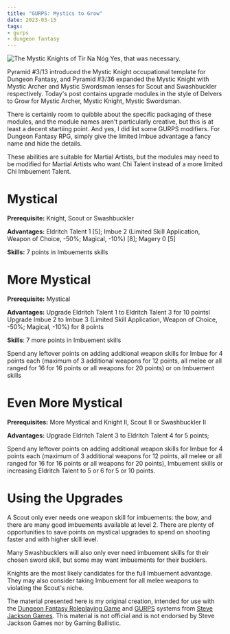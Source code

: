 ```yaml
---
title: "GURPS: Mystics to Grow"
date: 2023-03-15
tags:
- gurps
- dungeon fantasy
---
```


![The Mystic Knights of Tir Na Nóg](https://static.tvtropes.org/pmwiki/pub/images/tumblr_inline_o8tm56xnm91raz3r8_540.jpg)
Yes, that was necessary.

Pyramid #3/13 introduced the Mystic Knight occupational template for Dungeon Fantasy, and Pyramid #3/36 expanded the Mystic Knight with Mystic Archer and Mystic Swordsman lenses for Scout and Swashbuckler respectively. Today's post contains upgrade modules in the style of Delvers to Grow for Mystic Archer, Mystic Knight, Mystic Swordsman.

There is certainly room to quibble about the specific packaging of these modules, and the module names aren't particularly creative, but this is at least a decent startiing point. And yes, I did list some GURPS modifiers. For Dungeon Fantasy RPG, simply give the limited Imbue advantage a fancy name and hide the details.

These abilities are suitable for Martial Artists, but the modules may need to be modified for Martial Artists who want Chi Talent instead of a more limited Chi Imbuement Talent. 

# Mystical
**Prerequisite:** Knight, Scout or Swashbuckler

**Advantages:** Eldritch Talent 1 [5]; Imbue 2 (Limited Skill Application, Weapon of Choice, -50%; Magical, -10%) [8]; Magery 0 [5]

**Skills:** 7 points in Imbuements skills

# More Mystical
**Prerequisite:** Mystical

**Advantages:** Upgrade Eldritch Talent 1 to Eldritch Talent 3 for 10 pointsl Upgrade Imbue 2 to Imbue 3 (Limited Skill Application, Weapon of Choice, -50%; Magical, -10%) for 8 points

**Skills**: 7 more points in Imbuement skills

Spend any leftover points on adding additional weapon skills for Imbue for 4 points each (maximum of 3 additional weapons for 12 points, all melee or all ranged for 16 for 16 points or all weapons for 20 points) or on Imbuement skills

# Even More Mystical
**Prerequisites:** More Mystical and Knight II, Scout II or Swashbuckler II

**Advantages:** Upgrade Eldritch Talent 3 to Eldritch Talent 4 for 5 points;

Spend any leftover points on adding additional weapon skills for Imbue for 4 points each (maximum of 3 additional weapons for 12 points, all melee or all ranged for 16 for 16 points or all weapons for 20 points), Imbuement skills or increasing Eldritch Talent to 5 or 6 for 5 or 10 points.

# Using the Upgrades
A Scout only ever needs one weapon skill for imbuements: the bow, and there are many good imbuements available at level 2. There are plenty of opportunities to save points on mystical upgrades to spend on shooting faster and with higher skill level.

Many Swashbucklers will also only ever need imbuement skills for their chosen sword skill, but some may want imbuements for their bucklers.

Knights are the most likely candidates for the full Imbuement advantage. They may also consider taking Imbuement for all melee weapons to violating the Scout's niche.

The material presented here is my original creation, intended for use with the [Dungeon Fantasy Roleplaying Game](https://www.sjgames.com/dungeonfantasy/) and [GURPS](https://www.sjgames.com/gurps/) systems from [Steve Jackson Games](https://www.sjgames.com/). This material is not official and is not endorsed by Steve Jackson Games nor by Gaming Ballistic.
